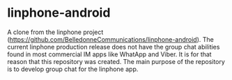 # linphone-android
A clone from the linphone project (https://github.com/BelledonneCommunications/linphone-android). The current linphone production release does not have the group chat abilities found in most commercial IM apps like WhatApp and Viber. It is for that reason that this repository was created. The main purpose of the repository is to develop group chat for the linphone app.
